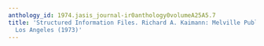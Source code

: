 ```yaml
---
anthology_id: 1974.jasis_journal-ir0anthology0volumeA25A5.7
title: 'Structured Information Files. Richard A. Kaimann: Melville Publishing Company,
  Los Angeles (1973)'
---
```

